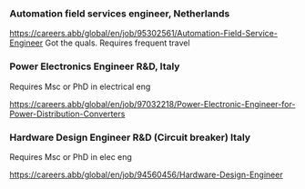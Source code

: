 ### Automation field services engineer, Netherlands

https://careers.abb/global/en/job/95302561/Automation-Field-Service-Engineer
Got the quals. 
Requires frequent travel

### Power Electronics Engineer R&D, Italy
Requires Msc or PhD in electrical eng

https://careers.abb/global/en/job/97032218/Power-Electronic-Engineer-for-Power-Distribution-Converters

### Hardware Design Engineer R&D (Circuit breaker) Italy
Requires Msc or PhD in elec eng

https://careers.abb/global/en/job/94560456/Hardware-Design-Engineer

